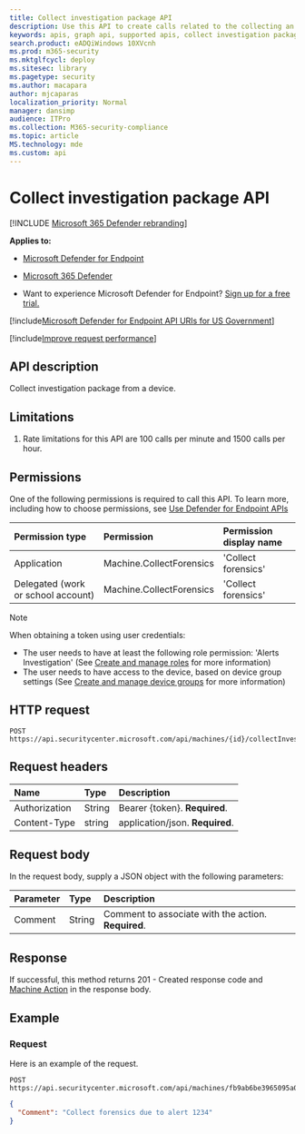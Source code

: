 ```yaml
---
title: Collect investigation package API
description: Use this API to create calls related to the collecting an investigation package from a device.
keywords: apis, graph api, supported apis, collect investigation package
search.product: eADQiWindows 10XVcnh
ms.prod: m365-security
ms.mktglfcycl: deploy
ms.sitesec: library
ms.pagetype: security
ms.author: macapara
author: mjcaparas
localization_priority: Normal
manager: dansimp
audience: ITPro
ms.collection: M365-security-compliance
ms.topic: article
MS.technology: mde
ms.custom: api
---
```


# Collect investigation package API

[!INCLUDE [Microsoft 365 Defender rebranding](../../includes/microsoft-defender.md)]

**Applies to:**
- [Microsoft Defender for Endpoint](https://go.microsoft.com/fwlink/p/?linkid=2154037)
- [Microsoft 365 Defender](https://go.microsoft.com/fwlink/?linkid=2118804)


- Want to experience Microsoft Defender for Endpoint? [Sign up for a free trial.](https://signup.microsoft.com/create-account/signup?products=7f379fee-c4f9-4278-b0a1-e4c8c2fcdf7e&ru=https://aka.ms/MDEp2OpenTrial?ocid=docs-wdatp-exposedapis-abovefoldlink)

[!include[Microsoft Defender for Endpoint API URIs for US Government](../../includes/microsoft-defender-api-usgov.md)]

[!include[Improve request performance](../../includes/improve-request-performance.md)]

## API description

Collect investigation package from a device.

## Limitations

1. Rate limitations for this API are 100 calls per minute and 1500 calls per hour.

## Permissions

One of the following permissions is required to call this API. To learn more, including how to choose permissions, see [Use Defender for Endpoint APIs](apis-intro.md)

Permission type|Permission|Permission display name
:---|:---|:---
Application|Machine.CollectForensics|'Collect forensics'
Delegated (work or school account)|Machine.CollectForensics|'Collect forensics'

> [!NOTE]
> When obtaining a token using user credentials:
>
> - The user needs to have at least the following role permission: 'Alerts Investigation' (See [Create and manage roles](user-roles.md) for more information)
> - The user needs to have access to the device, based on device group settings (See [Create and manage device groups](machine-groups.md) for more information)

## HTTP request

```http
POST https://api.securitycenter.microsoft.com/api/machines/{id}/collectInvestigationPackage
```

## Request headers

Name|Type|Description
:---|:---|:---
Authorization|String|Bearer {token}. **Required**.
Content-Type|string|application/json. **Required**.

## Request body

In the request body, supply a JSON object with the following parameters:

Parameter|Type|Description
:---|:---|:---
Comment|String|Comment to associate with the action. **Required**.

## Response

If successful, this method returns 201 - Created response code and [Machine Action](machineaction.md) in the response body.

## Example

### Request

Here is an example of the request.

```http
POST https://api.securitycenter.microsoft.com/api/machines/fb9ab6be3965095a09c057be7c90f0a2/collectInvestigationPackage
```

```json
{
  "Comment": "Collect forensics due to alert 1234"
}
```
